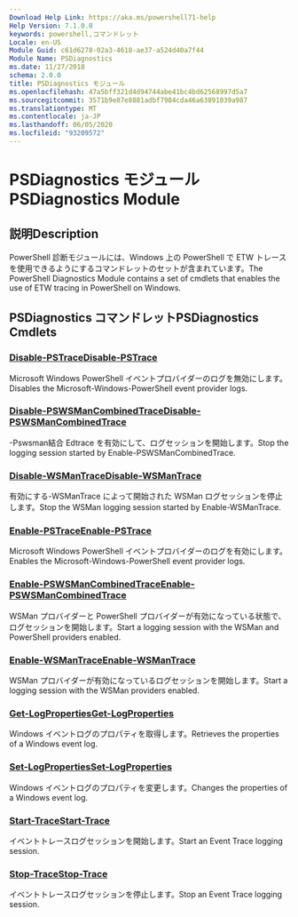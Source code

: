 ```yaml
---
Download Help Link: https://aka.ms/powershell71-help
Help Version: 7.1.0.0
keywords: powershell,コマンドレット
Locale: en-US
Module Guid: c61d6278-02a3-4618-ae37-a524d40a7f44
Module Name: PSDiagnostics
ms.date: 11/27/2018
schema: 2.0.0
title: PSDiagnostics モジュール
ms.openlocfilehash: 47a5bff321d4d94744abe41bc4bd62568997d5a7
ms.sourcegitcommit: 3571b9e87e8881adbf7984cda46a63891039a987
ms.translationtype: MT
ms.contentlocale: ja-JP
ms.lasthandoff: 06/05/2020
ms.locfileid: "93209572"
---
```

# <span data-ttu-id="7af5f-103">PSDiagnostics モジュール</span><span class="sxs-lookup"><span data-stu-id="7af5f-103">PSDiagnostics Module</span></span>

## <span data-ttu-id="7af5f-104">説明</span><span class="sxs-lookup"><span data-stu-id="7af5f-104">Description</span></span>

<span data-ttu-id="7af5f-105">PowerShell 診断モジュールには、Windows 上の PowerShell で ETW トレースを使用できるようにするコマンドレットのセットが含まれています。</span><span class="sxs-lookup"><span data-stu-id="7af5f-105">The PowerShell Diagnostics Module contains a set of cmdlets that enables the use of ETW tracing in PowerShell on Windows.</span></span>

## <span data-ttu-id="7af5f-106">PSDiagnostics コマンドレット</span><span class="sxs-lookup"><span data-stu-id="7af5f-106">PSDiagnostics Cmdlets</span></span>

### [<span data-ttu-id="7af5f-107">Disable-PSTrace</span><span class="sxs-lookup"><span data-stu-id="7af5f-107">Disable-PSTrace</span></span>](Disable-PSTrace.md)
<span data-ttu-id="7af5f-108">Microsoft Windows PowerShell イベントプロバイダーのログを無効にします。</span><span class="sxs-lookup"><span data-stu-id="7af5f-108">Disables the Microsoft-Windows-PowerShell event provider logs.</span></span>

### [<span data-ttu-id="7af5f-109">Disable-PSWSManCombinedTrace</span><span class="sxs-lookup"><span data-stu-id="7af5f-109">Disable-PSWSManCombinedTrace</span></span>](Disable-PSWSManCombinedTrace.md)
<span data-ttu-id="7af5f-110">-Pswsman結合 Edtrace を有効にして、ログセッションを開始します。</span><span class="sxs-lookup"><span data-stu-id="7af5f-110">Stop the logging session started by Enable-PSWSManCombinedTrace.</span></span>

### [<span data-ttu-id="7af5f-111">Disable-WSManTrace</span><span class="sxs-lookup"><span data-stu-id="7af5f-111">Disable-WSManTrace</span></span>](Disable-WSManTrace.md)
<span data-ttu-id="7af5f-112">有効にする-WSManTrace によって開始された WSMan ログセッションを停止します。</span><span class="sxs-lookup"><span data-stu-id="7af5f-112">Stop the WSMan logging session started by Enable-WSManTrace.</span></span>

### [<span data-ttu-id="7af5f-113">Enable-PSTrace</span><span class="sxs-lookup"><span data-stu-id="7af5f-113">Enable-PSTrace</span></span>](Enable-PSTrace.md)
<span data-ttu-id="7af5f-114">Microsoft Windows PowerShell イベントプロバイダーのログを有効にします。</span><span class="sxs-lookup"><span data-stu-id="7af5f-114">Enables the Microsoft-Windows-PowerShell event provider logs.</span></span>

### [<span data-ttu-id="7af5f-115">Enable-PSWSManCombinedTrace</span><span class="sxs-lookup"><span data-stu-id="7af5f-115">Enable-PSWSManCombinedTrace</span></span>](Enable-PSWSManCombinedTrace.md)
<span data-ttu-id="7af5f-116">WSMan プロバイダーと PowerShell プロバイダーが有効になっている状態で、ログセッションを開始します。</span><span class="sxs-lookup"><span data-stu-id="7af5f-116">Start a logging session with the WSMan and PowerShell providers enabled.</span></span>

### [<span data-ttu-id="7af5f-117">Enable-WSManTrace</span><span class="sxs-lookup"><span data-stu-id="7af5f-117">Enable-WSManTrace</span></span>](Enable-WSManTrace.md)
<span data-ttu-id="7af5f-118">WSMan プロバイダーが有効になっているログセッションを開始します。</span><span class="sxs-lookup"><span data-stu-id="7af5f-118">Start a logging session with the WSMan providers enabled.</span></span>

### [<span data-ttu-id="7af5f-119">Get-LogProperties</span><span class="sxs-lookup"><span data-stu-id="7af5f-119">Get-LogProperties</span></span>](Get-LogProperties.md)
<span data-ttu-id="7af5f-120">Windows イベントログのプロパティを取得します。</span><span class="sxs-lookup"><span data-stu-id="7af5f-120">Retrieves the properties of a Windows event log.</span></span>

### [<span data-ttu-id="7af5f-121">Set-LogProperties</span><span class="sxs-lookup"><span data-stu-id="7af5f-121">Set-LogProperties</span></span>](Set-LogProperties.md)
<span data-ttu-id="7af5f-122">Windows イベントログのプロパティを変更します。</span><span class="sxs-lookup"><span data-stu-id="7af5f-122">Changes the properties of a Windows event log.</span></span>

### [<span data-ttu-id="7af5f-123">Start-Trace</span><span class="sxs-lookup"><span data-stu-id="7af5f-123">Start-Trace</span></span>](Start-Trace.md)
<span data-ttu-id="7af5f-124">イベントトレースログセッションを開始します。</span><span class="sxs-lookup"><span data-stu-id="7af5f-124">Start an Event Trace logging session.</span></span>

### [<span data-ttu-id="7af5f-125">Stop-Trace</span><span class="sxs-lookup"><span data-stu-id="7af5f-125">Stop-Trace</span></span>](Stop-Trace.md)
<span data-ttu-id="7af5f-126">イベントトレースログセッションを停止します。</span><span class="sxs-lookup"><span data-stu-id="7af5f-126">Stop an Event Trace logging session.</span></span>

